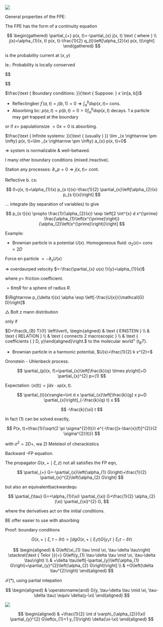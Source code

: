 ![](https://cdn.mathpix.com/cropped/2024_03_07_98bf12f770d7dd841a69g-1.jpg?height=155&width=945&top_left_y=223&top_left_x=525)

General properties of the FPE:

The FPE has the form of a continuity equation

$$
\begin{gathered}
\partial_{+} p(x, t)=-\partial_{x} j(x, t) \text { where } \\
j(x)=\alpha_{1}(x, t) p(x, t)-\frac{1}{2} q_{t}\left[\alpha_{2}(x) p(x, t)\right]
\end{gathered}
$$

is the probability current at $(x, y)$

Ie.: Probability is locally conserved

\$\$

\$\$

$\frac{\text { Boundary conditions: }}{\text { Suppose: } x \in[a, b]}$

- Reflectingber $f^{\prime}(a, t)=j(b, 1)=0 \Rightarrow \int_{a}^{b} d x p(x, t)=$ cons.
- Absorbing bc: $p(a, t)=p(b, t)=0=0 \int_{a}^{b} d x p(x, t)$ decays. 1 a particle may get trapped at the boundary

or if $x=$ papulationsize $=0 x=0$ is absorbing.

$\frac{\text { Infinite systems: }}{\text { (usually ) }} \lim _{x \rightarrow \pm \infty} p(x, t)=\lim _{x \rightarrow \pm \infty} a_{x} p(x, t)=0$

$\Rightarrow$ system is normalizable \& well-behaved.

I many other boundary conditions (mixed /reactive).

Station any processes: $\partial_{+} p=0 \Rightarrow j(x, t)=$ cont.

Reflective b. cs:

$$
0=j(x, t)=\alpha_{1}(x) p_{s t}(x)-\frac{1}{2} \partial_{x}\left[\alpha_{2}(x) p_{s t}(x)\right]
$$

... integrate (by separation of variables) to give

$$
p_{s t}(x) \propto \frac{1}{\alpha_{2}(x)} \exp \left[2 \int^{x} d x^{\prime} \frac{\alpha_{1}\left(x^{\prime}\right)}{\alpha_{2}\left(x^{\prime}\right)}\right]
$$

Example:

- Brownian particle in a potential $U(x)$. Homogeneous fluid: $\alpha_{2}(x)=$ cons $=2 D$

Force en particle $=-\partial_{x} U(x)$

$\Rightarrow$ overdaurped velocity $=-\frac{\partial_{x} u(x) !}{y}=\alpha_{1}(x)$

where $y=$ friction coefficient.

$=6 \pi \eta R$ for a sphere of radius $R$.

$\Rightarrow p_{\delta t}(x) \alpha \exp \left[-\frac{U(x)}{\mathcal{G} D}\right]$

$\triangle$ Bolt z mann distribution

only if

$D=\frac{k_{B} T}{f} \left\lvert\, \begin{aligned} & \text { EINSTEIN } \\ & \text { RELATION } \\ & \text { connects 2 macroscopic } \\ & \text { coefficients ( } D, y)\end{aligned}\right.$ to the molecular world" $\left(t_{B} T\right)$.

- Brownian particle in a harmonic potential, $U(x)=\frac{1}{2} k x^{2}=$

Oronstein - Uhlenbeck process.

$$
\partial_{p}(x, f)=\partial_{x}\left[\frac{k}{q} \times p\right]+D \partial_{x}^{2} p=(1)
$$

Expectation: $\langle x(t)\rangle=\int d x \cdot x p(x, t)$.

$$
\partial_{t}(x\rangle=\int d x \partial_{x}\left[\frac{k}{g} x p+D \partial_{x}\right]_{-\frac{k}{q} t} x
$$

$$
-\frac{k}{\xi} t
$$

In fact (1) can be solved exactly,

$$
P(x, t)=\frac{1}{\sqrt{2 \pi \sigma^{2}(t)}} e^{-\frac{[x-\bar{x}(f)]^{2}}{2 \sigma^{2}(t)}}
$$

with $\sigma^{2}=2 D+$, wa 2) Meteleol of cherackistics

Backward -FP equation.

The propagator $G(x,+\mid \xi, z)$ not all satisfies the FP eqn,

$$
\partial_{+} G=-\partial_{x}\left(\alpha_{1} G\right)+\frac{1}{2} \partial_{x}^{2}\left(\alpha_{2} G\right)
$$

but also an equivalentbackwardequ

$$
\partial_{\tau} G=+\alpha_{1}(\xi) \partial_{\xi} G+\frac{1}{2} \alpha_{2}(\xi) \partial_{\xi}^{2} G,
$$

where the derivatives act on the initial conditions.

BE offer easier to use with absorbing

Proof: boundary conditions

$$
G(x,+\mid \xi, \tau-\delta \tau)=\int d g G\left(x,+\mid \xi_{1} \tau\right) G\left(y_{\tau} \tau \mid \xi_{1} \tau-\delta \tau\right)
$$

$$
\begin{aligned}
& G\left(\xi_{1} \tau \mid \xi, \tau-\delta \tau\right) \stackrel{\text { Telor }}{=} G\left(y_{1} \tau-\delta \tau \mid \xi, \tau-\delta \tau\right) \\
& +\delta \tau\left[-\partial_{y}\left(\alpha_{1} G\right)+\partial_{y}^{2}\left(\alpha_{2} G\right)\right] \\
& +O\left(\delta \tau^{2}\right)
\end{aligned}
$$

$\mathcal{F}(*)$, using partial intepation

$$
\begin{aligned}
& \operatorname{and} G(y, \tau-\delta \tau \mid \xi, \tau-\delta \tau) \equiv \delta(y-\xi)
\end{aligned}
$$

![](https://cdn.mathpix.com/cropped/2024_03_07_98bf12f770d7dd841a69g-6.jpg?height=279&width=1632&top_left_y=1575&top_left_x=254)

$$
\begin{aligned}
& +\frac{1}{2} \int d \varphi_{\alpha_{2}}(\xi) \partial_{y}^{2} G\left(x_{1}+1 y_{1}\right) \delta(\xi-\xi)
\end{aligned}
$$

